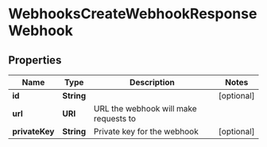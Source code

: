 

# WebhooksCreateWebhookResponseWebhook


## Properties

| Name | Type | Description | Notes |
|------------ | ------------- | ------------- | -------------|
|**id** | **String** |  |  [optional] |
|**url** | **URI** | URL the webhook will make requests to |  |
|**privateKey** | **String** | Private key for the webhook |  [optional] |



